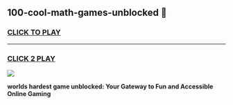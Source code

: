 
## 100-cool-math-games-unblocked 👋
<h3>
<a href="https://premium.freeplayer.one?title=100-cool-math-games-unblocked&ref=14F">CLICK TO PLAY</a></h3>
<hr>

<h3>
<a href="https://premium.freeplayer.one?title=100-cool-math-games-unblocked&ref=14F">CLICK 2 PLAY</a>
  
</h3>

<a href="https://premium.freeplayer.one?title=100-cool-math-games-unblocked&ref=12F/"><img src="https://clearcache.store/games.png"></a>


**worlds hardest game unblocked: Your Gateway to Fun and Accessible Online Gaming**
